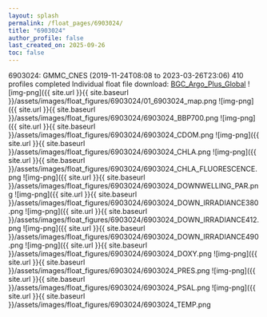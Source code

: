 ```yaml
---
layout: splash
permalink: /float_pages/6903024/
title: "6903024"
author_profile: false
last_created_on: 2025-09-26
toc: false
---
```

 
6903024: GMMC_CNES (2019-11-24T08:08 to 2023-03-26T23:06)
410 profiles completed
Individual float file download: [BGC_Argo_Plus_Global](https://ftp.soest.hawaii.edu/bgc_argo_plus/Individual_Floats/outliers_removed/6903024_Sprof_processed.nc)
![img-png]({{ site.url }}{{ site.baseurl }}/assets/images/float_figures/6903024/01_6903024_map.png
![img-png]({{ site.url }}{{ site.baseurl }}/assets/images/float_figures/6903024/6903024_BBP700.png
![img-png]({{ site.url }}{{ site.baseurl }}/assets/images/float_figures/6903024/6903024_CDOM.png
![img-png]({{ site.url }}{{ site.baseurl }}/assets/images/float_figures/6903024/6903024_CHLA.png
![img-png]({{ site.url }}{{ site.baseurl }}/assets/images/float_figures/6903024/6903024_CHLA_FLUORESCENCE.png
![img-png]({{ site.url }}{{ site.baseurl }}/assets/images/float_figures/6903024/6903024_DOWNWELLING_PAR.png
![img-png]({{ site.url }}{{ site.baseurl }}/assets/images/float_figures/6903024/6903024_DOWN_IRRADIANCE380.png
![img-png]({{ site.url }}{{ site.baseurl }}/assets/images/float_figures/6903024/6903024_DOWN_IRRADIANCE412.png
![img-png]({{ site.url }}{{ site.baseurl }}/assets/images/float_figures/6903024/6903024_DOWN_IRRADIANCE490.png
![img-png]({{ site.url }}{{ site.baseurl }}/assets/images/float_figures/6903024/6903024_DOXY.png
![img-png]({{ site.url }}{{ site.baseurl }}/assets/images/float_figures/6903024/6903024_PRES.png
![img-png]({{ site.url }}{{ site.baseurl }}/assets/images/float_figures/6903024/6903024_PSAL.png
![img-png]({{ site.url }}{{ site.baseurl }}/assets/images/float_figures/6903024/6903024_TEMP.png
